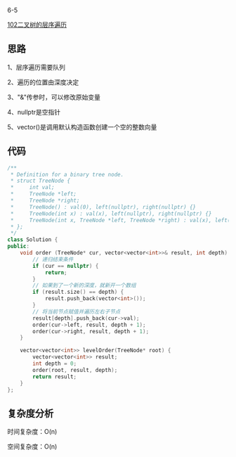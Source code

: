 6-5

[102二叉树的层序遍历](https://leetcode.cn/problems/binary-tree-level-order-traversal/)

## 思路
1、层序遍历需要队列

2、遍历的位置由深度决定

3、"&"传参时，可以修改原始变量

4、nullptr是空指针

5、vector<int>()是调用默认构造函数创建一个空的整数向量

## 代码
```cpp
/**
 * Definition for a binary tree node.
 * struct TreeNode {
 *     int val;
 *     TreeNode *left;
 *     TreeNode *right;
 *     TreeNode() : val(0), left(nullptr), right(nullptr) {}
 *     TreeNode(int x) : val(x), left(nullptr), right(nullptr) {}
 *     TreeNode(int x, TreeNode *left, TreeNode *right) : val(x), left(left), right(right) {}
 * };
 */
class Solution {
public:
    void order (TreeNode* cur, vector<vector<int>>& result, int depth) {
        // 递归结束条件
        if (cur == nullptr) {
            return;
        }
        // 如果到了一个新的深度，就新开一个数组
        if (result.size() == depth) {
            result.push_back(vector<int>());
        }
        // 将当前节点赋值并遍历左右子节点
        result[depth].push_back(cur->val);
        order(cur->left, result, depth + 1);
        order(cur->right, result, depth + 1);
    }

    vector<vector<int>> levelOrder(TreeNode* root) {
        vector<vector<int>> result;
        int depth = 0;
        order(root, result, depth);
        return result;
    }
};
```
## 复杂度分析
时间复杂度：O(n)

空间复杂度：O(n)
